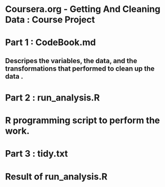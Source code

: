 # Coursera.org - Getting And Cleaning Data : Course Project

# Part 1 : CodeBook.md
## Descripes the variables, the data, and the transformations that performed to clean up the data .

# Part 2 : run_analysis.R
# R programming script to perform the work.

# Part 3 : tidy.txt
# Result of run_analysis.R
